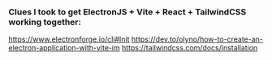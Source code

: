 
### Clues I took to get ElectronJS + Vite + React + TailwindCSS working together:

https://www.electronforge.io/cli#Init
https://dev.to/olyno/how-to-create-an-electron-application-with-vite-im
https://tailwindcss.com/docs/installation
